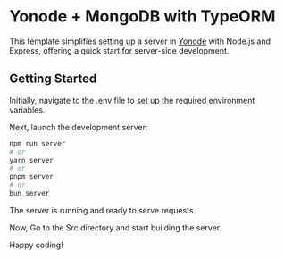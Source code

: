 # Yonode + MongoDB with TypeORM

This template simplifies setting up a server in [Yonode](https://yonode.org) with Node.js and Express, offering a quick start for server-side development.

## Getting Started

Initially, navigate to the .env file to set up the required environment variables.

Next, launch the development server:

```bash
npm run server
# or
yarn server
# or
pnpm server
# or
bun server
```
The server is running and ready to serve requests.

Now, Go to the Src directory and start building the server.

Happy coding! 

